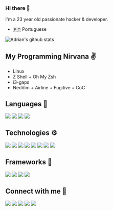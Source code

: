 ### Hi there 👋

I'm a 23 year old passionate hacker & developer.

- 🇵🇹 Portuguese


![Adrian's github stats](https://github-readme-stats.vercel.app/api?username=kita99&theme=tokyonight&show_icons=true)


## My Programming Nirvana ✌️

  - Linux
  - Z Shell + Oh My Zsh
  - i3-gaps
  - NeoVim + Airline + Fugitive + CoC


## Languages 🔨

<p align="left">
  <img src="https://img.shields.io/badge/python%20-%2314354C.svg?&style=for-the-badge&logo=python&logoColor=white" />
  <img src="https://img.shields.io/badge/go-%2300ADD8.svg?&style=for-the-badge&logo=go&logoColor=white" />
  <img src="https://img.shields.io/badge/javascript%20-%23323330.svg?&style=for-the-badge&logo=javascript&logoColor=%23F7DF1E" />
  <img src="https://img.shields.io/badge/php-%23777BB4.svg?&style=for-the-badge&logo=php&logoColor=white" />
</p>


## Technologies ⚙️

<p align="left">
  <img src="https://img.shields.io/badge/mysql-%2300f.svg?&style=for-the-badge&logo=mysql&logoColor=white" />
  <img src="https://img.shields.io/badge/postgres-%23316192.svg?&style=for-the-badge&logo=postgresql&logoColor=white" />
  <img src="https://img.shields.io/badge/MongoDB-%234ea94b.svg?&style=for-the-badge&logo=mongodb&logoColor=white" />
  <img src="https://img.shields.io/badge/redis-%23DC382D.svg?&style=for-the-badge&logo=redis&logoColor=white" />
  <img src="https://img.shields.io/badge/NGINX-%23269539.svg?&style=for-the-badge&logo=nginx&logoColor=white" />
  <img src="https://img.shields.io/badge/docker-%232496ED.svg?&style=for-the-badge&logo=docker&logoColor=white" />
  <img src="https://img.shields.io/badge/kubernetes-%23326CE5.svg?&style=for-the-badge&logo=kubernetes&logoColor=white" />
  <img src="https://img.shields.io/badge/NodeJS-%23339933.svg?&style=for-the-badge&logo=node.js&logoColor=white" />
</p>


## Frameworks 🧰

<p align="left">
  <img src="https://img.shields.io/badge/flask%20-%23000.svg?&style=for-the-badge&logo=flask&logoColor=white" />
  <img src="https://img.shields.io/badge/fastapi%20-%236DB33F.svg?&style=for-the-badge&logoColor=white" />
  <img src="https://img.shields.io/badge/vuejs%20-%2335495e.svg?&style=for-the-badge&logo=vue.js&logoColor=%234FC08D" />
  <img src="https://img.shields.io/badge/express.js%20-%23404d59.svg?&style=for-the-badge" />
</p>


##  Connect with me 🔌

<p align="left">
   <a href="https://www.linkedin.com/in/adrian-dinis-5b8110143/"><img  src="https://img.shields.io/badge/linkedin-%230077B5.svg?&style=for-the-badge&logo=linkedin&logoColor=white" /></a>
   <img src="https://img.shields.io/badge/KiTA%237465-%230077B5.svg?&style=for-the-badge&logo=discord&logoColor=white" />
   <a href="mailto:adriandinis99@gmail.com"> <img src="https://img.shields.io/badge/gmail-%23D14836.svg?&style=for-the-badge&logo=gmail&logoColor=white" /></a>
   <a href="https://blog.adriandinis.com"><img src="https://img.shields.io/badge/hackazine-%23000000.svg?&style=for-the-badge&logo=blogger&logoColor=white" /></a>
   <a href="https://blog.adriandinis.com/feeds/all.atom.xml"><img src="https://img.shields.io/badge/rss-%23FFA500.svg?&style=for-the-badge&logo=rss&logoColor=white" /></a>
</p>
